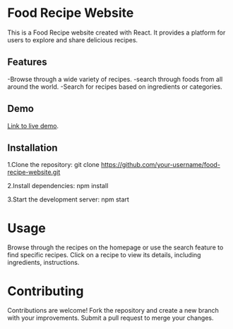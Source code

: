 # Food Recipe Website
This is a Food Recipe website created with React. It provides a platform for users to explore and share delicious recipes.

## Features
-Browse through a wide variety of recipes.
-search through foods from all around the world.
-Search for recipes based on ingredients or categories.

## Demo
[Link to live demo](https://sinakhaninejad.github.io/react-food-recipe/).

## Installation
1.Clone the repository:
git clone https://github.com/your-username/food-recipe-website.git

2.Install dependencies:
npm install

3.Start the development server:
npm start

# Usage
Browse through the recipes on the homepage or use the search feature to find specific recipes.
Click on a recipe to view its details, including ingredients, instructions.

# Contributing
Contributions are welcome! Fork the repository and create a new branch with your improvements. Submit a pull request to merge your changes.
